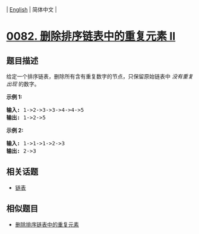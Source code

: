 
| [English](README_EN.md) | 简体中文 |
# [0082. 删除排序链表中的重复元素 II](https://leetcode-cn.com/problems/remove-duplicates-from-sorted-list-ii/)
## 题目描述
<p>给定一个排序链表，删除所有含有重复数字的节点，只保留原始链表中&nbsp;<em>没有重复出现&nbsp;</em>的数字。</p>

<p><strong>示例&nbsp;1:</strong></p>

<pre><strong>输入:</strong> 1-&gt;2-&gt;3-&gt;3-&gt;4-&gt;4-&gt;5
<strong>输出:</strong> 1-&gt;2-&gt;5
</pre>

<p><strong>示例&nbsp;2:</strong></p>

<pre><strong>输入:</strong> 1-&gt;1-&gt;1-&gt;2-&gt;3
<strong>输出:</strong> 2-&gt;3</pre>

## 相关话题
- [链表](https://leetcode-cn.com/tag/linked-list)
## 相似题目
- [删除排序链表中的重复元素](../remove-duplicates-from-sorted-list/README.md)
